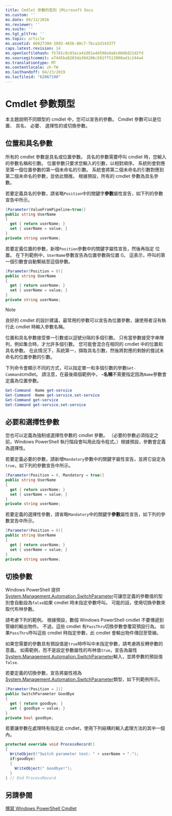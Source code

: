 ```yaml
---
title: Cmdlet 參數的型別 |Microsoft Docs
ms.custom: ''
ms.date: 09/13/2016
ms.reviewer: ''
ms.suite: ''
ms.tgt_pltfrm: ''
ms.topic: article
ms.assetid: 6602730d-3892-4656-80c7-7bca2d14337f
caps.latest.revision: 14
ms.openlocfilehash: f5781c0c03aca41d01a44598a9a8c00d6d21d2fd
ms.sourcegitcommit: e7445ba8203da304286c591ff513900ad1c244a4
ms.translationtype: MT
ms.contentlocale: zh-TW
ms.lasthandoff: 04/23/2019
ms.locfileid: "62067190"
---
```

# <a name="types-of-cmdlet-parameters"></a>Cmdlet 參數類型

本主題說明不同類型的 cmdlet 中，您可以宣告的參數。 Cmdlet 參數可以是位置、 具名、 必要、 選擇性的或切換參數。

## <a name="positional-and-named-parameters"></a>位置和具名參數

所有的 cmdlet 參數是具名或位置參數。 具名的參數需要呼叫 cmdlet 時，您輸入的參數名稱和引數。 位置參數只要求您輸入的引數，以相對順序。 系統則會對應至第一個位置參數的第一個未命名的引數。 系統會將第二個未命名的引數對應到第二個未命名的參數，並依此類推。 根據預設，所有的 cmdlet 參數為具名參數。

若要定義具名的參數，請省略`Position`中的關鍵字**參數**屬性宣告，如下列的參數宣告中所示。

```csharp
[Parameter(ValueFromPipeline=true)]
public string UserName
{
  get { return userName; }
  set { userName = value; }
}
private string userName;
```

若要定義位置的參數，新增`Position`參數中的關鍵字屬性宣告，然後再指定 位置。 在下列範例中，`UserName`參數宣告為位置參數與位置 0。 這表示，呼叫的第一個引數會自動繫結至這個參數。

```csharp
[Parameter(Position = 0)]
public string UserName
{
  get { return userName; }
  set { userName = value; }
}
private string userName;
```

> [!NOTE]
> 良好的 cmdlet 的設計建議，最常用的參數可以宣告為位置參數，讓使用者沒有執行此 cmdlet 時輸入參數名稱。

位置和具名參數接受單一引數或以逗號分隔的多個引數。 只有當參數接受字串陣列，例如集合時，才允許多個引數。 您可能會混合在相同的 cmdlet 中的位置和具名參數。 在此情況下，系統第一，擷取具名引數，然後將對應的剩餘的嘗試未命名的位置參數的引數。

下列命令會顯示不同的方式，可以指定單一和多個引數的參數`Get-Command`cmdlet。 請注意，在最後兩個範例中， **-名稱**不需要指定因為`Name`參數會定義為位置參數。

```powershell
Get-Command -Name get-service
Get-Command -Name get-service,set-service
Get-Command get-service
Get-Command get-service,set-service
```

## <a name="mandatory-and-optional-parameters"></a>必要和選擇性參數

您也可以定義為強制或選擇性參數的 cmdlet 參數。 （必要的參數必須指定之前，Windows PowerShell 執行階段會叫用此指令程式。）根據預設，參數會定義為選擇性。

若要定義必要的參數，請新增`Mandatory`參數中的關鍵字屬性宣告，並將它設定為`true`，如下列的參數宣告中所示。

```csharp
[Parameter(Position = 0, Mandatory = true)]
public string UserName
{
  get { return userName; }
  set { userName = value; }
}
private string userName;
```

若要定義的選擇性參數，請省略`Mandatory`中的關鍵字**參數**屬性宣告，如下列的參數宣告中所示。

```csharp
[Parameter(Position = 0)]
public string UserName
{
  get { return userName; }
  set { userName = value; }
}
private string userName;
```

## <a name="switch-parameters"></a>切換參數

Windows PowerShell 提供[System.Management.Automation.SwitchParameter](/dotnet/api/System.Management.Automation.SwitchParameter)可讓您定義的參數值的型別會自動設為`false`如果 cmdlet 時未指定參數呼叫。 可能的話，使用切換參數來取代布林參數。

請考慮下列的範例。 根據預設，數個 Windows PowerShell cmdlet 不要傳遞到管線的輸出物件。 不過，這些 cmdlet 有`PassThru`切換參數會覆寫預設行為。 如果`PassThru`呼叫這些 cmdlet 時指定參數，此 cmdlet 會輸出物件傳回至管線。

如果您需要的參數具有預設值是`true`時呼叫中未指定參數，請考慮將反轉參數的意義。 如需範例，而不是設定參數屬性的布林值`true`，宣告為屬性[System.Management.Automation.SwitchParameter](/dotnet/api/System.Management.Automation.SwitchParameter)輸入，並將參數的預設值`false`.

若要定義的切換參數，宣告將屬性視為[System.Management.Automation.SwitchParameter](/dotnet/api/System.Management.Automation.SwitchParameter)類型，如下列範例所示。

```csharp
[Parameter(Position = 1)]
public SwitchParameter GoodBye
{
  get { return goodbye; }
  set { goodbye = value; }
}
private bool goodbye;
```

若要讓參數在處理時有指定此 cmdlet，使用下列結構的輸入處理方法的其中一個內。

```csharp
protected override void ProcessRecord()
{
  WriteObject("Switch parameter test: " + userName + ".");
  if(goodbye)
  {
    WriteObject(" Goodbye!");
  }
} // End ProcessRecord
```

## <a name="see-also"></a>另請參閱

[撰寫 Windows PowerShell Cmdlet](./writing-a-windows-powershell-cmdlet.md)
